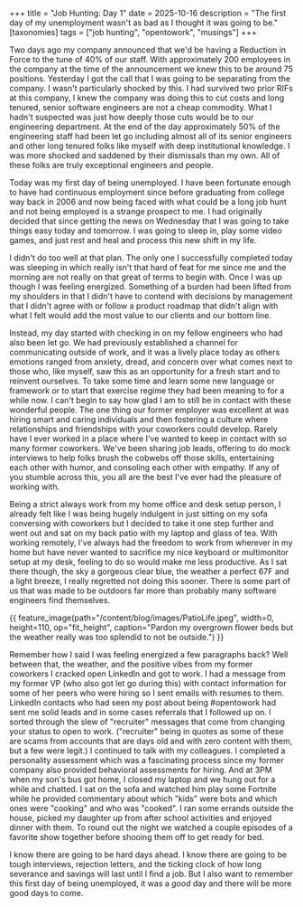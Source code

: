 +++
title = "Job Hunting: Day 1"
date = 2025-10-16
description = "The first day of my unemployment wasn't as bad as I thought it was going to be."
[taxonomies]
tags = ["job hunting", "opentowork", "musings"]
+++

Two days ago my company announced that we'd be having a Reduction in Force to the tune of 40% of our staff.  With approximately 200 employees in the company at the time of the announcement we knew this to be around 75 positions.  Yesterday I got the call that I was going to be separating from the company.  I wasn't particularly shocked by this.  I had survived two prior RIFs at this company, I knew the company was doing this to cut costs and long tenured, senior software engineers are not a cheap commodity.  What I hadn't suspected was just how deeply those cuts would be to our engineering department.  At the end of the day approximately 50% of the engineering staff had been let go including almost all of its senior engineers and other long tenured folks like myself with deep institutional knowledge.  I was more shocked and saddened by their dismissals than my own.  All of these folks are truly exceptional engineers and people.  

Today was my first day of being unemployed.  I have been fortunate enough to have had continuous employment since before graduating from college way back in 2006 and now being faced with what could be a long job hunt and not being employed is a strange prospect to me.  I had originally decided that since getting the news on Wednesday that I was going to take things easy today and tomorrow.  I was going to sleep in, play some video games, and just rest and heal and process this new shift in my life.

I didn't do too well at that plan.  The only one I successfully completed today was sleeping in which really isn't that hard of feat for me since me and the morning are not really on that great of terms to begin with.  Once I was up though I was feeling energized.  Something of a burden had been lifted from my shoulders in that I didn't have to contend with decisions by management that I didn't agree with or follow a product roadmap that didn't align with what I felt would add the most value to our clients and our bottom line.

Instead, my day started with checking in on my fellow engineers who had also been let go.  We had previously established a channel for communicating outside of work, and it was a lively place today as others emotions ranged from anxiety, dread, and concern over what comes next to those who, like myself, saw this as an opportunity for a fresh start and to reinvent ourselves.  To take some time and learn some new language or framework or to start that exercise regime they had been meaning to for a while now.  I can't begin to say how glad I am to still be in contact with these wonderful people.  The one thing our former employer was excellent at was hiring smart and caring individuals and then fostering a culture where relationships and friendships with your coworkers could develop.  Rarely have I ever worked in a place where I've wanted to keep in contact with so many former coworkers.  We've been sharing job leads, offering to do mock interviews to help folks brush the cobwebs off those skills, entertaining each other with humor, and consoling each other with empathy. If any of you stumble across this, you all are the best I've ever had the pleasure of working with.

Being a strict always work from my home office and desk setup person, I already felt like I was being hugely indulgent in just sitting on my sofa conversing with coworkers but I decided to take it one step further and went out and sat on my back patio with my laptop and glass of tea.  With working remotely, I've always had the freedom to work from wherever in my home but have never wanted to sacrifice my nice keyboard or multimonitor setup at my desk, feeling to do so would make me less productive.  As I sat there though, the sky a gorgeous clear blue, the weather a perfect 67F and a light breeze, I really regretted not doing this sooner.  There is some part of us that was made to be outdoors far more than probably many software engineers find themselves.

{{ feature_image(path="/content/blog/images/PatioLife.jpeg", width=0, height=110, op="fit_height", caption="Pardon my overgrown flower beds but the weather really was too splendid to not be outside.") }}

Remember how I said I was feeling energized a few paragraphs back?  Well between that, the weather, and the positive vibes from my former coworkers I cracked open LinkedIn and got to work.  I had a message from my former VP (who also got let go during this) with contact information for some of her peers who were hiring so I sent emails with resumes to them.  LinkedIn contacts who had seen my post about being #opentowork had sent me solid leads and in some cases referrals that I followed up on.  I sorted through the slew of "recruiter" messages that come from changing your status to open to work.  ("recruiter" being in quotes as some of these are scams from accounts that are days old and with zero content with them, but a few were legit.)  I continued to talk with my colleagues.  I completed a personality assessment which was a fascinating process since my former company also provided behavioral assessments for hiring.  And at 3PM when my son's bus got home, I closed my laptop and we hung out for a while and chatted.  I sat on the sofa and watched him play some Fortnite while he provided commentary about which "kids" were bots and which ones were "cooking" and who was "cooked".  I ran some errands outside the house, picked my daughter up from after school activities and enjoyed dinner with them.  To round out the night we watched a couple episodes of a favorite show together before shooing them off to get ready for bed.

I know there are going to be hard days ahead.  I know there are going to be tough interviews, rejection letters, and the ticking clock of how long severance and savings will last until I find a job.  But I also want to remember this first day of being unemployed, it was a _good_ day and there will be more good days to come.